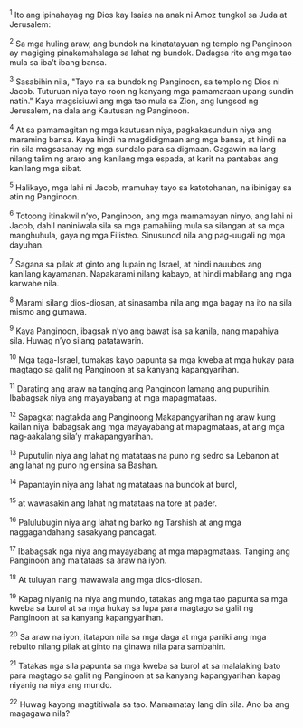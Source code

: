 <sup>1</sup>
Ito ang ipinahayag ng Dios kay Isaias na anak ni Amoz tungkol sa Juda at Jerusalem: 

<sup>2</sup>
Sa mga huling araw, ang bundok na kinatatayuan ng templo ng Panginoon ay magiging pinakamahalaga sa lahat ng bundok. Dadagsa rito ang mga tao mula sa ibaʼt ibang bansa. 

<sup>3</sup>
Sasabihin nila, "Tayo na sa bundok ng Panginoon, sa templo ng Dios ni Jacob. Tuturuan niya tayo roon ng kanyang mga pamamaraan upang sundin natin." Kaya magsisiuwi ang mga tao mula sa Zion, ang lungsod ng Jerusalem, na dala ang Kautusan ng Panginoon. 

<sup>4</sup>
At sa pamamagitan ng mga kautusan niya, pagkakasunduin niya ang maraming bansa. Kaya hindi na magdidigmaan ang mga bansa, at hindi na rin sila magsasanay ng mga sundalo para sa digmaan. Gagawin na lang nilang talim ng araro ang kanilang mga espada, at karit na pantabas ang kanilang mga sibat. 

<sup>5</sup>
Halikayo, mga lahi ni Jacob, mamuhay tayo sa katotohanan, na ibinigay sa atin ng Panginoon.

<sup>6</sup>
Totoong itinakwil nʼyo, Panginoon, ang mga mamamayan ninyo, ang lahi ni Jacob, dahil naniniwala sila sa mga pamahiing mula sa silangan at sa mga manghuhula, gaya ng mga Filisteo. Sinusunod nila ang pag-uugali ng mga dayuhan. 

<sup>7</sup>
Sagana sa pilak at ginto ang lupain ng Israel, at hindi nauubos ang kanilang kayamanan. Napakarami nilang kabayo, at hindi mabilang ang mga karwahe nila. 

<sup>8</sup>
Marami silang dios-diosan, at sinasamba nila ang mga bagay na ito na sila mismo ang gumawa. 

<sup>9</sup>
Kaya Panginoon, ibagsak nʼyo ang bawat isa sa kanila, nang mapahiya sila. Huwag nʼyo silang patatawarin. 

<sup>10</sup>
Mga taga-Israel, tumakas kayo papunta sa mga kweba at mga hukay para magtago sa galit ng Panginoon at sa kanyang kapangyarihan. 

<sup>11</sup>
Darating ang araw na tanging ang Panginoon lamang ang pupurihin. Ibabagsak niya ang mayayabang at mga mapagmataas. 

<sup>12</sup>
Sapagkat nagtakda ang Panginoong Makapangyarihan ng araw kung kailan niya ibabagsak ang mga mayayabang at mapagmataas, at ang mga nag-aakalang silaʼy makapangyarihan. 

<sup>13</sup>
Puputulin niya ang lahat ng matataas na puno ng sedro sa Lebanon at ang lahat ng puno ng ensina sa Bashan. 

<sup>14</sup>
Papantayin niya ang lahat ng matataas na bundok at burol, 

<sup>15</sup>
at wawasakin ang lahat ng matataas na tore at pader. 

<sup>16</sup>
Palulubugin niya ang lahat ng barko ng Tarshish at ang mga naggagandahang sasakyang pandagat. 

<sup>17</sup>
Ibabagsak nga niya ang mayayabang at mga mapagmataas. Tanging ang Panginoon ang maitataas sa araw na iyon. 

<sup>18</sup>
At tuluyan nang mawawala ang mga dios-diosan. 

<sup>19</sup>
Kapag niyanig na niya ang mundo, tatakas ang mga tao papunta sa mga kweba sa burol at sa mga hukay sa lupa para magtago sa galit ng Panginoon at sa kanyang kapangyarihan. 

<sup>20</sup>
Sa araw na iyon, itatapon nila sa mga daga at mga paniki ang mga rebulto nilang pilak at ginto na ginawa nila para sambahin. 

<sup>21</sup>
Tatakas nga sila papunta sa mga kweba sa burol at sa malalaking bato para magtago sa galit ng Panginoon at sa kanyang kapangyarihan kapag niyanig na niya ang mundo. 

<sup>22</sup>
Huwag kayong magtitiwala sa tao. Mamamatay lang din sila. Ano ba ang magagawa nila?